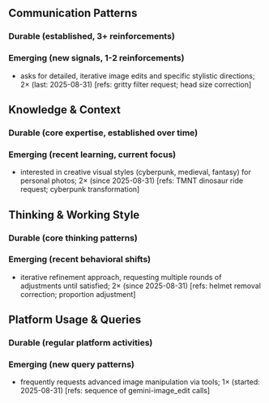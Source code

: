 ## Communication Patterns
### Durable (established, 3+ reinforcements)

### Emerging (new signals, 1-2 reinforcements)
- asks for detailed, iterative image edits and specific stylistic directions; 2× (last: 2025-08-31) [refs: gritty filter request; head size correction]

## Knowledge & Context
### Durable (core expertise, established over time)

### Emerging (recent learning, current focus)
- interested in creative visual styles (cyberpunk, medieval, fantasy) for personal photos; 2× (since 2025-08-31) [refs: TMNT dinosaur ride request; cyberpunk transformation]

## Thinking & Working Style
### Durable (core thinking patterns)

### Emerging (recent behavioral shifts)
- iterative refinement approach, requesting multiple rounds of adjustments until satisfied; 2× (since 2025-08-31) [refs: helmet removal correction; proportion adjustment]

## Platform Usage & Queries
### Durable (regular platform activities)

### Emerging (new query patterns)
- frequently requests advanced image manipulation via tools; 1× (started: 2025-08-31) [refs: sequence of gemini-image_edit calls]